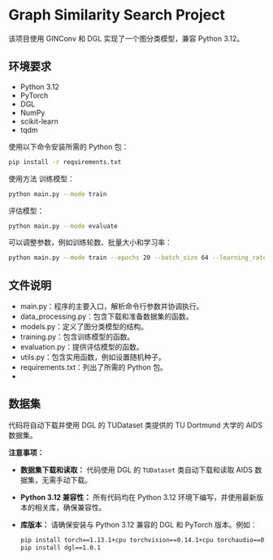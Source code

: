 # Graph Similarity Search Project

该项目使用 GINConv 和 DGL 实现了一个图分类模型，兼容 Python 3.12。

## 环境要求

- Python 3.12
- PyTorch
- DGL
- NumPy
- scikit-learn
- tqdm

使用以下命令安装所需的 Python 包：

```bash
pip install -r requirements.txt
```
使用方法
训练模型：

```bash
python main.py --mode train
```

评估模型：

```bash
python main.py --mode evaluate
```
可以调整参数，例如训练轮数、批量大小和学习率：

```bash
python main.py --mode train --epochs 20 --batch_size 64 --learning_rate 0.0001
```
## 文件说明
- main.py：程序的主要入口，解析命令行参数并协调执行。
- data_processing.py：包含下载和准备数据集的函数。
- models.py：定义了图分类模型的结构。
- training.py：包含训练模型的函数。
- evaluation.py：提供评估模型的函数。
- utils.py：包含实用函数，例如设置随机种子。
- requirements.txt：列出了所需的 Python 包。
- 
## 数据集
代码将自动下载并使用 DGL 的 TUDataset 类提供的 TU Dortmund 大学的 AIDS 数据集。

**注意事项：**

- **数据集下载和读取：** 代码使用 DGL 的 `TUDataset` 类自动下载和读取 AIDS 数据集，无需手动下载。

- **Python 3.12 兼容性：** 所有代码均在 Python 3.12 环境下编写，并使用最新版本的相关库，确保兼容性。

- **库版本：** 请确保安装与 Python 3.12 兼容的 DGL 和 PyTorch 版本。例如：

  ```bash
  pip install torch==1.13.1+cpu torchvision==0.14.1+cpu torchaudio==0.13.1 --index-url https://download.pytorch.org/whl/cpu
  pip install dgl==1.0.1
